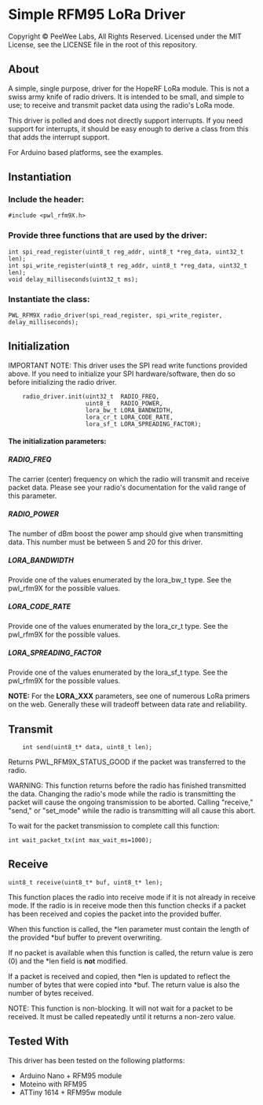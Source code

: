 # Simple RFM95 LoRa Driver

Copyright © PeeWee Labs, All Rights Reserved.  Licensed under the MIT License, see the LICENSE file in the root of this repository.

## About
A simple, single purpose, driver for the HopeRF LoRa module.  This is not a swiss army knife of radio drivers.  It is intended to be small, and simple to use;  to receive and transmit packet data using the radio's LoRa mode.

This driver is polled and does not directly support interrupts.  If you need support for interrupts, it should be easy enough to derive a class from this that adds the interrupt support.

For Arduino based platforms, see the examples.

## Instantiation
### Include the header:

    #include <pwl_rfm9X.h>
### Provide three functions that are used by the driver:

    int spi_read_register(uint8_t reg_addr, uint8_t *reg_data, uint32_t len);
    int spi_write_register(uint8_t reg_addr, uint8_t *reg_data, uint32_t len);
    void delay_milliseconds(uint32_t ms);

### Instantiate the class:

    PWL_RFM9X radio_driver(spi_read_register, spi_write_register, delay_milliseconds);
## Initialization
IMPORTANT NOTE:  This driver uses the SPI read write functions provided above.  If you need to initialize your SPI hardware/software, then do so before initializing the radio driver.

        radio_driver.init(uint32_t  RADIO_FREQ,
                          uint8_t   RADIO_POWER,
                          lora_bw_t LORA_BANDWIDTH,
                          lora_cr_t LORA_CODE_RATE,
                          lora_sf_t LORA_SPREADING_FACTOR);
#### The initialization parameters:
##### RADIO_FREQ
The carrier (center) frequency on which the radio will transmit and receive packet data.  Please see your radio's documentation for the valid range of this parameter.
##### RADIO_POWER
The number of dBm boost the power amp should give when transmitting data.  This number must be between 5 and 20 for this driver.
##### LORA_BANDWIDTH
Provide one of the values enumerated by the lora_bw_t type.  See the pwl_rfm9X for the possible values.
##### LORA_CODE_RATE
Provide one of the values enumerated by the lora_cr_t type.  See the pwl_rfm9X for the possible values.
##### LORA_SPREADING_FACTOR
Provide one of the values enumerated by the lora_sf_t type.  See the pwl_rfm9X for the possible values.

**NOTE:** For the **LORA_XXX** parameters, see one of numerous LoRa primers on the web.  Generally these will tradeoff between data rate and reliability.
## Transmit

        int send(uint8_t* data, uint8_t len);
Returns PWL_RFM9X_STATUS_GOOD if the packet was transferred to the radio.

WARNING:  This function returns before the radio has finished transmitted the data.  Changing the radio's mode while the radio is transmitting the packet will cause the ongoing transmission to be aborted.  Calling "receive," "send," or "set_mode" while the radio is transmitting will all cause this abort.

To wait for the packet transmission to complete call this function:

    int wait_packet_tx(int max_wait_ms=1000);
## Receive

    uint8_t receive(uint8_t* buf, uint8_t* len);
This function places the radio into receive mode if it is not already in receive mode.  If the radio is in receive mode then this function checks if a packet has been received and copies the packet into the provided buffer.

When this function is called, the *len parameter must contain the length of the provided *buf buffer to prevent overwriting.

If no packet is available when this function is called, the return value is zero (0) and the *len field is **not** modified.

If a packet is received and copied, then *len is updated to reflect the number of bytes that were copied into *buf.  The return value is also the number of bytes received.

NOTE:  This function is non-blocking.  It will not wait for a packet to be received.  It must be called repeatedly until it returns a non-zero value.
## Tested With
This driver has been tested on the following platforms:

 - Arduino Nano + RFM95 module
 - Moteino with RFM95
 - ATTiny 1614 + RFM95w module
